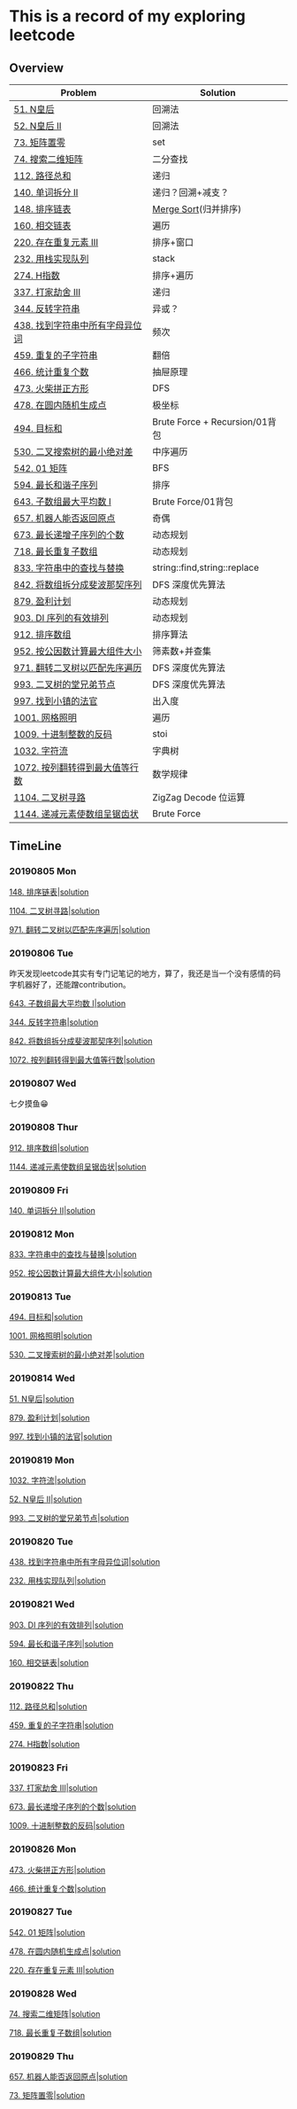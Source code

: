 # This is a record of my exploring leetcode
## Overview
|Problem|Solution|
|-------|--------|
|[51. N皇后](https://leetcode-cn.com/problems/n-queens/)|回溯法|
|[52. N皇后 II](https://leetcode-cn.com/problems/n-queens-ii/)|回溯法|
|[73. 矩阵置零](https://leetcode-cn.com/problems/set-matrix-zeroes/)|set|
|[74. 搜索二维矩阵](https://leetcode-cn.com/problems/search-a-2d-matrix/)|二分查找|
|[112. 路径总和](https://leetcode-cn.com/problems/path-sum/)|递归|
|[140. 单词拆分 II](https://leetcode-cn.com/problems/word-break-ii/)|递归？回溯+减支？|
|[148. 排序链表](https://leetcode-cn.com/problems/sort-list/)|[Merge Sort](https://zh.wikipedia.org/wiki/%E5%BD%92%E5%B9%B6%E6%8E%92%E5%BA%8F)(归并排序)|
|[160. 相交链表](https://leetcode-cn.com/problems/intersection-of-two-linked-lists/)|遍历|
|[220. 存在重复元素 III](https://leetcode-cn.com/problems/contains-duplicate-iii/)|排序+窗口|
|[232. 用栈实现队列](https://leetcode-cn.com/problems/implement-queue-using-stacks/)|stack|
|[274. H指数](https://leetcode-cn.com/problems/h-index/)|排序+遍历|
|[337. 打家劫舍 III](https://leetcode-cn.com/problems/house-robber-iii/)|递归|
|[344. 反转字符串](https://leetcode-cn.com/problems/reverse-string/)|异或？|
|[438. 找到字符串中所有字母异位词](https://leetcode-cn.com/problems/find-all-anagrams-in-a-string/)|频次|
|[459. 重复的子字符串](https://leetcode-cn.com/problems/repeated-substring-pattern/)|翻倍|
|[466. 统计重复个数](https://leetcode-cn.com/problems/count-the-repetitions/)|抽屉原理|
|[473. 火柴拼正方形](https://leetcode-cn.com/problems/matchsticks-to-square/)|DFS|
|[478. 在圆内随机生成点](https://leetcode-cn.com/problems/generate-random-point-in-a-circle/)|极坐标|
|[494. 目标和](https://leetcode-cn.com/problems/target-sum/)|Brute Force + Recursion/01背包|
|[530. 二叉搜索树的最小绝对差](https://leetcode-cn.com/problems/minimum-absolute-difference-in-bst/)|中序遍历|
|[542. 01 矩阵](https://leetcode-cn.com/problems/01-matrix/)|BFS|
|[594. 最长和谐子序列](https://leetcode-cn.com/problems/longest-harmonious-subsequence/)|排序|
|[643. 子数组最大平均数 I](https://leetcode-cn.com/problems/maximum-average-subarray-i/)|Brute Force/01背包|
|[657. 机器人能否返回原点](https://leetcode-cn.com/problems/robot-return-to-origin/)|奇偶|
|[673. 最长递增子序列的个数](https://leetcode-cn.com/problems/number-of-longest-increasing-subsequence/)|动态规划|
|[718. 最长重复子数组](https://leetcode-cn.com/problems/maximum-length-of-repeated-subarray/)|动态规划|
|[833. 字符串中的查找与替换](https://leetcode-cn.com/problems/find-and-replace-in-string/)|string::find,string::replace|
|[842. 将数组拆分成斐波那契序列](https://leetcode-cn.com/problems/split-array-into-fibonacci-sequence/)|DFS 深度优先算法|
|[879. 盈利计划](https://leetcode-cn.com/problems/profitable-schemes/)|动态规划|
|[903. DI 序列的有效排列](https://leetcode-cn.com/problems/valid-permutations-for-di-sequence/)|动态规划|
|[912. 排序数组](https://leetcode-cn.com/problems/sort-an-array/)|排序算法|
|[952. 按公因数计算最大组件大小](https://leetcode-cn.com/problems/largest-component-size-by-common-factor/)|筛素数+并查集|
|[971. 翻转二叉树以匹配先序遍历](https://leetcode-cn.com/problems/flip-binary-tree-to-match-preorder-traversal/)|DFS 深度优先算法|
|[993. 二叉树的堂兄弟节点](https://leetcode-cn.com/problems/cousins-in-binary-tree/)|DFS 深度优先算法|
|[997. 找到小镇的法官](https://leetcode-cn.com/problems/find-the-town-judge/)|出入度|
|[1001. 网格照明](https://leetcode-cn.com/problems/grid-illumination/)| 遍历|
|[1009. 十进制整数的反码](https://leetcode-cn.com/problems/complement-of-base-10-integer/)|stoi|
|[1032. 字符流](https://leetcode-cn.com/problems/stream-of-characters/)|字典树|
|[1072. 按列翻转得到最大值等行数](https://leetcode-cn.com/problems/flip-columns-for-maximum-number-of-equal-rows/)|数学规律|
|[1104. 二叉树寻路](https://leetcode-cn.com/problems/path-in-zigzag-labelled-binary-tree/)|ZigZag Decode 位运算|
|[1144. 递减元素使数组呈锯齿状](https://leetcode-cn.com/problems/decrease-elements-to-make-array-zigzag/)|Brute Force|

## TimeLine
### 20190805 Mon
[148. 排序链表](https://leetcode-cn.com/problems/sort-list/)|[solution](./records/148.md)

[1104. 二叉树寻路](https://leetcode-cn.com/problems/path-in-zigzag-labelled-binary-tree/)|[solution](./records/1104.md)

[971. 翻转二叉树以匹配先序遍历](https://leetcode-cn.com/problems/flip-binary-tree-to-match-preorder-traversal/)|[solution](./records/971.md)
### 20190806 Tue
昨天发现leetcode其实有专门记笔记的地方，算了，我还是当一个没有感情的码字机器好了，还能蹭contribution。

[643. 子数组最大平均数 I](https://leetcode-cn.com/problems/maximum-average-subarray-i/)|[solution](./records/643.md)

[344. 反转字符串](https://leetcode-cn.com/problems/reverse-string/)|[solution](./records/344.md)

[842. 将数组拆分成斐波那契序列](https://leetcode-cn.com/problems/split-array-into-fibonacci-sequence/)|[solution](./records/842.md)

[1072. 按列翻转得到最大值等行数](https://leetcode-cn.com/problems/flip-columns-for-maximum-number-of-equal-rows/)|[solution](./records/1072.md)
### 20190807 Wed
七夕摸鱼😁
### 20190808 Thur
[912. 排序数组](https://leetcode-cn.com/problems/sort-an-array/)|[solution](./records/912.md)

[1144. 递减元素使数组呈锯齿状](https://leetcode-cn.com/problems/decrease-elements-to-make-array-zigzag/)|[solution](./records/1144.md)
### 20190809 Fri
[140. 单词拆分 II](https://leetcode-cn.com/problems/word-break-ii/)|[solution](./records/140.md)
### 20190812 Mon
[833. 字符串中的查找与替换](https://leetcode-cn.com/problems/find-and-replace-in-string/)|[solution](./records/833.md)

[952. 按公因数计算最大组件大小](https://leetcode-cn.com/problems/largest-component-size-by-common-factor/)|[solution](./records/952.md)
### 20190813 Tue
[494. 目标和](https://leetcode-cn.com/problems/target-sum/)|[solution](./records/494.md)

[1001. 网格照明](https://leetcode-cn.com/problems/grid-illumination/)|[solution](./records/1001.md)

[530. 二叉搜索树的最小绝对差](https://leetcode-cn.com/problems/minimum-absolute-difference-in-bst/)|[solution](./records/530.md)
### 20190814 Wed
[51. N皇后](https://leetcode-cn.com/problems/n-queens/)|[solution](./records/51.md)

[879. 盈利计划](https://leetcode-cn.com/problems/profitable-schemes/)|[solution](./records/879.md)

[997. 找到小镇的法官](https://leetcode-cn.com/problems/find-the-town-judge/)|[solution](./records/997.md)
### 20190819 Mon
[1032. 字符流](https://leetcode-cn.com/problems/stream-of-characters/)|[solution](./records/1032.md)

[52. N皇后 II](https://leetcode-cn.com/problems/n-queens-ii/)|[solution](./records/52.md)

[993. 二叉树的堂兄弟节点](https://leetcode-cn.com/problems/cousins-in-binary-tree/)|[solution](./records/993.md)
### 20190820 Tue
[438. 找到字符串中所有字母异位词](https://leetcode-cn.com/problems/find-all-anagrams-in-a-string/)|[solution](./records/438.md)

[232. 用栈实现队列](https://leetcode-cn.com/problems/implement-queue-using-stacks/)|[solution](./records/232.md)
### 20190821 Wed
[903. DI 序列的有效排列](https://leetcode-cn.com/problems/valid-permutations-for-di-sequence/)|[solution](https://github.com/grandyang/leetcode/issues/903)

[594. 最长和谐子序列](https://leetcode-cn.com/problems/longest-harmonious-subsequence/)|[solution](./records/594.md)

[160. 相交链表](https://leetcode-cn.com/problems/intersection-of-two-linked-lists/)|[solution](./records/160.md)
### 20190822 Thu
[112. 路径总和](https://leetcode-cn.com/problems/path-sum/)|[solution](./records/112.md)

[459. 重复的子字符串](https://leetcode-cn.com/problems/repeated-substring-pattern/)|[solution](./records/459.md)

[274. H指数](https://leetcode-cn.com/problems/h-index/)|[solution](./records/274.md)
### 20190823 Fri
[337. 打家劫舍 III](https://leetcode-cn.com/problems/house-robber-iii/)|[solution](./records/337.md)

[673. 最长递增子序列的个数](https://leetcode-cn.com/problems/number-of-longest-increasing-subsequence/)|[solution](./records/673.md)

[1009. 十进制整数的反码](https://leetcode-cn.com/problems/complement-of-base-10-integer/)|[solution](./records/1009.md)
### 20190826 Mon
[473. 火柴拼正方形](https://leetcode-cn.com/problems/matchsticks-to-square/)|[solution](./records/473.md)

[466. 统计重复个数](https://leetcode-cn.com/problems/count-the-repetitions/)|[solution](./records/466.md)
### 20190827 Tue
[542. 01 矩阵](https://leetcode-cn.com/problems/01-matrix/)|[solution](./records/542.md)

[478. 在圆内随机生成点](https://leetcode-cn.com/problems/generate-random-point-in-a-circle/)|[solution](./records/478.md)

[220. 存在重复元素 III](https://leetcode-cn.com/problems/contains-duplicate-iii/)|[solution](./records/220.md)
### 20190828 Wed
[74. 搜索二维矩阵](https://leetcode-cn.com/problems/search-a-2d-matrix/)|[solution](./records/74.md)

[718. 最长重复子数组](https://leetcode-cn.com/problems/maximum-length-of-repeated-subarray/)|[solution](./records/718.md)
### 20190829 Thu
[657. 机器人能否返回原点](https://leetcode-cn.com/problems/robot-return-to-origin/)|[solution](./records/657.md)

[73. 矩阵置零](https://leetcode-cn.com/problems/set-matrix-zeroes/)|[solution](./records/73.md)